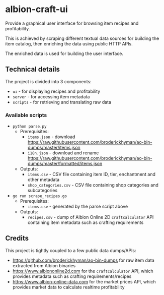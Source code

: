 # albion-craft-ui

Provide a graphical user interface for browsing item recipes and profitability.

This is achieved by scraping different textual data sources for building the item catalog, then enriching the data using public HTTP APIs.

The enriched data is used for building the user interface.

## Technical details

The project is divided into 3 components:
* `ui` - for displaying recipes and profitability
* `server` - for accessing item metadata
* `scripts` - for retrieving and translating raw data

### Available scripts

* `python parse.py`
    * Prerequisites:
        * `items.json` - download https://raw.githubusercontent.com/broderickhyman/ao-bin-dumps/master/items.json
        * `i18n.json` - download and rename https://raw.githubusercontent.com/broderickhyman/ao-bin-dumps/master/formatted/items.json
    * Outputs:
        * `items.csv` - CSV file containing item ID, tier, enchantment and other metadata
        * `shop_categories.csv` - CSV file containing shop categories and subcategories
* `go run scrape_recipes.go`
    * Prerequisites:
        * `items.csv` - generated by the parse script above
    * Outputs:
        * `recipes.csv` - dump of Albion Online 2D `craftcalculator` API containing item metadata such as crafting requirements

## Credits

This project is tightly coupled to a few public data dumps/APIs:

* https://github.com/broderickhyman/ao-bin-dumps for raw item data extracted from Albion binaries
* https://www.albiononline2d.com for the `craftcalculator` API, which provides metadata such as crafting requirements/recipes
* https://www.albion-online-data.com for the market prices API, which provides market data to calculate realtime profitability  
